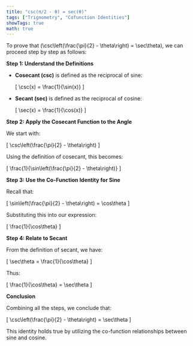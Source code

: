 ```yaml
---
title: "csc(π/2 - θ) = sec(θ)"
tags: ["Trignometry", "Cofunction Identities"]
showTags: true
math: true
---
```




To prove that \(\csc\left(\frac{\pi}{2} - \theta\right) = \sec\theta\), we can proceed step by step as follows:

**Step 1: Understand the Definitions**

- **Cosecant (csc)** is defined as the reciprocal of sine:
  
  \[
  \csc(x) = \frac{1}{\sin(x)}
  \]
  
- **Secant (sec)** is defined as the reciprocal of cosine:
  
  \[
  \sec(x) = \frac{1}{\cos(x)}
  \]

**Step 2: Apply the Cosecant Function to the Angle**

We start with:

\[
\csc\left(\frac{\pi}{2} - \theta\right)
\]

Using the definition of cosecant, this becomes:

\[
\frac{1}{\sin\left(\frac{\pi}{2} - \theta\right)}
\]

**Step 3: Use the Co-Function Identity for Sine**

Recall that:

\[
\sin\left(\frac{\pi}{2} - \theta\right) = \cos\theta
\]

Substituting this into our expression:

\[
\frac{1}{\cos\theta}
\]

**Step 4: Relate to Secant**

From the definition of secant, we have:

\[
\sec\theta = \frac{1}{\cos\theta}
\]

Thus:

\[
\frac{1}{\cos\theta} = \sec\theta
\]

**Conclusion**

Combining all the steps, we conclude that:

\[
\csc\left(\frac{\pi}{2} - \theta\right) = \sec\theta
\]

This identity holds true by utilizing the co-function relationships between sine and cosine.
